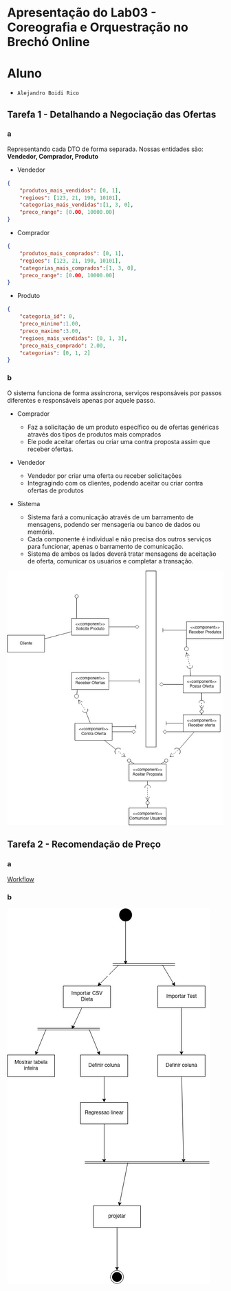 # Apresentação do Lab03 - Coreografia e Orquestração no Brechó Online

# Aluno
* `Alejandro Boidi Rico`

## Tarefa 1 - Detalhando a Negociação das Ofertas

### a

Representando cada DTO de forma separada. Nossas entidades são: **Vendedor, Comprador, Produto**

- Vendedor
~~~JSON
{
    "produtos_mais_vendidos": [0, 1],
    "regioes": [123, 21, 190, 10101],
    "categorias_mais_vendidas":[1, 3, 0],
    "preco_range": [0.00, 10000.00]
}
~~~

- Comprador
~~~JSON
{
    "produtos_mais_comprados": [0, 1],
    "regioes": [123, 21, 190, 10101],
    "categorias_mais_comprados":[1, 3, 0],
    "preco_range": [0.00, 10000.00]
}
~~~

- Produto
~~~JSON
{
    "categoria_id": 0,
    "preco_minimo":1.00,
    "preco_maximo":3.00,
    "regioes_mais_vendidas": [0, 1, 3],
    "preco_mais_comprado": 2.00,
    "categorias": [0, 1, 2]
}
~~~

### b

O sistema funciona de forma assíncrona, serviços responsáveis por passos diferentes e responsáveis apenas por aquele passo.

- Comprador
    - Faz a solicitação de um produto específico ou de ofertas genéricas através dos tipos de produtos mais comprados
    - Ele pode aceitar ofertas ou criar uma contra proposta assim que receber ofertas.

- Vendedor
    - Vendedor por criar uma oferta ou receber solicitações
    - Integragindo com os clientes, podendo aceitar ou criar contra ofertas de produtos

- Sistema
    - Sistema fará a comunicação através de um barramento de mensagens, podendo ser mensageria ou banco de dados ou memória.
    - Cada componente é individual e não precisa dos outros serviços para funcionar, apenas o barramento de comunicação.
    - Sistema de ambos os lados deverá tratar mensagens de aceitação de oferta, comunicar os usuários e  completar a transação.

![Imagem Negociacao](images/tarefa_01_negociacao.jpg)

## Tarefa 2 - Recomendação de Preço

### a

[Workflow](orange_data_scatter)

### b

![Imagem UML](images/2022-08-19-a2.jpg)

